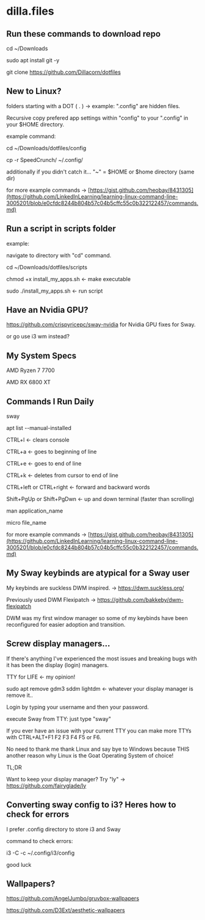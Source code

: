 # dilla.files

Run these commands to download repo
-----------------------------------------------------------------------------------------

cd ~/Downloads

sudo apt install git -y

git clone https://github.com/Dillacorn/dotfiles

New to Linux?
-----------------------------------------------------------------------------------------

folders starting with a DOT ( . ) -> example: ".config" are hidden files.

Recursive copy prefered app settings within "config" to your ".config" in your $HOME directory.

example command:

cd ~/Downloads/dotfiles/config

cp -r SpeedCrunch/ ~/.config/

additionally if you didn't catch it... "~" = $HOME or $home directory (same dir)

for more example commands -> [https://gist.github.com/heobay/8431305](https://github.com/LinkedInLearning/learning-linux-command-line-3005201/blob/e0cfdc8244b804b57c04b5cffc55c0b322122457/commands.md)

Run a script in scripts folder
-----------------------------------------------------------------------------------------

example:

navigate to directory with "cd" command.

cd ~/Downloads/dotfiles/scripts

chmod +x install_my_apps.sh     <- make executable

sudo ./install_my_apps.sh       <- run script

Have an Nvidia GPU?
-----------------------------------------------------------------------------------------

https://github.com/crispyricepc/sway-nvidia for Nvidia GPU fixes for Sway.

or go use i3 wm instead?

My System Specs
-----------------------------------------------------------------------------------------

AMD Ryzen 7 7700

AMD RX 6800 XT

Commands I Run Daily
-----------------------------------------------------------------------------------------

sway

apt list --manual-installed

CTRL+l <- clears console

CTRL+a <- goes to beginning of line

CTRL+e <- goes to end of line

CTRL+k <- deletes from cursor to end of line

CTRL+left or CTRL+right <- forward and backward words

Shift+PgUp or Shift+PgDwn <- up and down terminal (faster than scrolling)

man application_name

micro file_name

for more example commands -> [https://gist.github.com/heobay/8431305](https://github.com/LinkedInLearning/learning-linux-command-line-3005201/blob/e0cfdc8244b804b57c04b5cffc55c0b322122457/commands.md)

My Sway keybinds are atypical for a Sway user
-----------------------------------------------------------------------------------------

My keybinds are suckless DWM inspired. -> https://dwm.suckless.org/

Previously used DWM Flexipatch -> https://github.com/bakkeby/dwm-flexipatch

DWM was my first window manager so some of my keybinds have been reconfigured for easier adoption and transition.

Screw display managers...
-----------------------------------------------------------------------------------------

If there's anything I've experienced the most issues and breaking bugs with it has been the display (login) managers.

TTY for LIFE <- my opinion!

sudo apt remove gdm3 sddm lightdm <- whatever your display manager is remove it..

Login by typing your username and then your password.

execute Sway from TTY: just type "sway"

If you ever have an issue with your current TTY you can make more TTYs with CTRL+ALT+F1 F2 F3 F4 F5 or F6.

No need to thank me thank Linux and say bye to Windows because THIS another reason why Linux is the Goat Operating System of choice!

TL;DR

Want to keep your display manager? Try "ly" -> https://github.com/fairyglade/ly

Converting sway config to i3? Heres how to check for errors
-----------------------------------------------------------------------------------------

I prefer .config directory to store i3 and Sway

command to check errors:

i3 -C -c ~/.config/i3/config

good luck

Wallpapers?
-----------------------------------------------------------------------------------------

https://github.com/AngelJumbo/gruvbox-wallpapers

https://github.com/D3Ext/aesthetic-wallpapers

